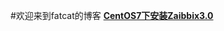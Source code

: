 #欢迎来到fatcat的博客
[**CentOS7下安装Zaibbix3.0**](https://fatcatsk.github.io/CentOS7%E4%B8%8B%E5%AE%89%E8%A3%85Zaibbix3.0.html)
